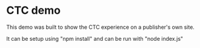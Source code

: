 # CTC demo
This demo was built to show the CTC experience on a publisher's own site. 

It can be setup using "npm install" and can be run with "node index.js"

